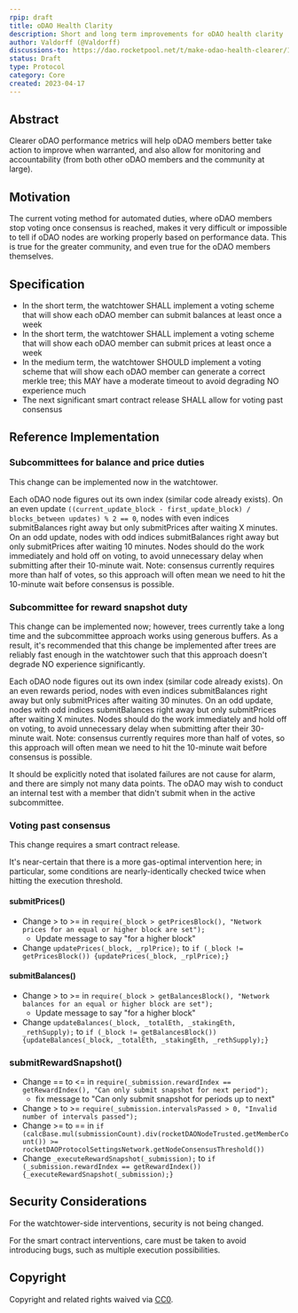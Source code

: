 ```yaml
---
rpip: draft
title: oDAO Health Clarity
description: Short and long term improvements for oDAO health clarity
author: Valdorff (@Valdorff)
discussions-to: https://dao.rocketpool.net/t/make-odao-health-clearer/1658/6
status: Draft
type: Protocol
category: Core
created: 2023-04-17
---
```



## Abstract
Clearer oDAO performance metrics will help oDAO members better take action to improve when
warranted, and also allow for monitoring and accountability (from both other oDAO members and the
community at large).

## Motivation
The current voting method for automated duties, where oDAO members stop voting once consensus is
reached, makes it very difficult or impossible to tell if oDAO nodes are working properly based on
performance data. This is true for the greater community, and even true for the oDAO members
themselves.

## Specification
- In the short term, the watchtower SHALL implement a voting scheme that will show each oDAO member
  can submit balances at least once a week
- In the short term, the watchtower SHALL implement a voting scheme that will show each oDAO member
  can submit prices at least once a week
- In the medium term, the watchtower SHOULD implement a voting scheme that will show each oDAO
  member can generate a correct merkle tree; this MAY have a moderate timeout to avoid degrading NO
  experience much
- The next significant smart contract release SHALL allow for voting past consensus

## Reference Implementation
### Subcommittees for balance and price duties
This change can be implemented now in the watchtower.

Each oDAO node figures out its own index (similar code already exists). On an even update
`((current_update_block - first_update_block) / blocks_between updates) % 2 == 0`, nodes with even
indices submitBalances right away but only submitPrices after waiting X minutes. On an odd update,
nodes with odd indices submitBalances right away but only submitPrices after waiting 10 minutes.
Nodes should do the work immediately and hold off on voting, to avoid unnecessary delay when
submitting after their 10-minute wait. Note: consensus currently requires more than half of votes,
so this approach will often mean we need to hit the 10-minute wait before consensus is possible.

### Subcommittee for reward snapshot duty
This change can be implemented now; however, trees currently take a long time and the subcommittee
approach works using generous buffers. As a result, it's recommended that this change be implemented
after trees are reliably fast enough in the watchtower such that this approach doesn't degrade NO
experience significantly.

Each oDAO node figures out its own index (similar code already exists). On an even rewards period,
nodes with even indices submitBalances right away but only submitPrices after waiting 30 minutes.
On an odd update, nodes with odd indices submitBalances right away but only submitPrices after
waiting X minutes. Nodes should do the work immediately and hold off on voting, to avoid unnecessary
delay when submitting after their 30-minute wait. Note: consensus currently requires more than half
of votes, so this approach will often mean we need to hit the 10-minute wait before consensus is
possible.

It should be explicitly noted that isolated failures are not cause for alarm, and there are simply
not many data points. The oDAO may wish to conduct an internal test with a member that didn't submit
when in the active subcommittee.

### Voting past consensus
This change requires a smart contract release.

It's near-certain that there is a more gas-optimal intervention here; in particular, some conditions
are nearly-identically checked twice when hitting the execution threshold.

#### submitPrices()
- Change > to >= in `require(_block > getPricesBlock(), "Network prices for an equal or higher block are set");`
  - Update message to say "for a higher block"
- Change `updatePrices(_block, _rplPrice);` to `if (_block != getPricesBlock()) {updatePrices(_block, _rplPrice);}`

#### submitBalances()
- Change > to >= in `require(_block > getBalancesBlock(), "Network balances for an equal or higher block are set");`
  - Update message to say "for a higher block"
- Change `updateBalances(_block, _totalEth, _stakingEth, _rethSupply);` to `if (_block != getBalancesBlock()) {updateBalances(_block, _totalEth, _stakingEth, _rethSupply);}`

### submitRewardSnapshot()
- Change == to <= in `require(_submission.rewardIndex == getRewardIndex(), "Can only submit snapshot for next period");`
  - fix message to "Can only submit snapshot for periods up to next" 
- Change > to >= `require(_submission.intervalsPassed > 0, "Invalid number of intervals passed");`
- Change >= to == in `if (calcBase.mul(submissionCount).div(rocketDAONodeTrusted.getMemberCount()) >= rocketDAOProtocolSettingsNetwork.getNodeConsensusThreshold())`
- Change `_executeRewardSnapshot(_submission);` to `if (_submission.rewardIndex == getRewardIndex()) {_executeRewardSnapshot(_submission);}`

## Security Considerations
For the watchtower-side interventions, security is not being changed.

For the smart contract interventions, care must be taken to avoid introducing bugs, such as multiple
execution possibilities.

## Copyright
Copyright and related rights waived via [CC0](https://creativecommons.org/publicdomain/zero/1.0/).